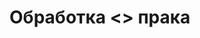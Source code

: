 <!-- Шаблон для прака -->
<!-- файлы, заканчивающиеся на .plot считаются генерируемыми и удаляются через make clean -->
# Обработка <> прака


